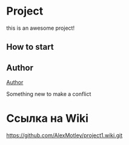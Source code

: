 # Project


this is an awesome project!

## How to start

## Author
[Author](author.md)

Something new to make a conflict

# Ссылка на Wiki
https://github.com/AlexMotley/project1.wiki.git

